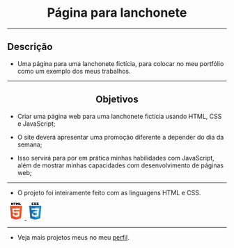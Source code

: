 <h1 align="center">Página para lanchonete</h1>

---
<h2>Descrição</h2>

- Uma página para uma lanchonete fictícia, para colocar no meu portfólio como um exemplo dos meus trabalhos.

---

<h2 align="center">Objetivos</h2>

- Criar uma página web para uma lanchonete fictícia usando HTML, CSS e JavaScript;

- O site deverá apresentar uma promoção diferente a depender do dia da semana;

- Isso servirá para por em prática minhas habilidades com JavaScript, além de mostrar minhas capacidades com desenvolvimento de páginas web;

---

- O projeto foi inteiramente feito com as linguagens HTML e CSS.

<p align="left"> <a href="https://www.w3.org/html/" target="_blank" rel="noreferrer"> <img src="https://raw.githubusercontent.com/devicons/devicon/master/icons/html5/html5-original-wordmark.svg" alt="html5" width="40" height="40"/> </a> 
<a href="https://www.w3schools.com/css/" target="_blank" rel="noreferrer"> <img src="https://raw.githubusercontent.com/devicons/devicon/master/icons/css3/css3-original-wordmark.svg" alt="css3" width="40" height="40"/> </a> </p>

---
* Veja mais projetos meus no meu [perfil](https://github.com/Thales-Rangel).